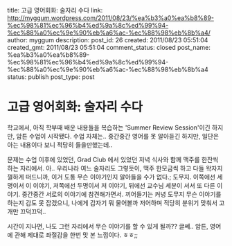 title: 고급 영어회화: 술자리 수다
link: http://myggum.wordpress.com/2011/08/23/%ea%b3%a0%ea%b8%89-%ec%98%81%ec%96%b4%ed%9a%8c%ed%99%94-%ec%88%a0%ec%9e%90%eb%a6%ac-%ec%88%98%eb%8b%a4/
author: myggum
description: 
post_id: 26
created: 2011/08/23 05:51:04
created_gmt: 2011/08/23 05:51:04
comment_status: closed
post_name: %ea%b3%a0%ea%b8%89-%ec%98%81%ec%96%b4%ed%9a%8c%ed%99%94-%ec%88%a0%ec%9e%90%eb%a6%ac-%ec%88%98%eb%8b%a4
status: publish
post_type: post

# 고급 영어회화: 술자리 수다

학교에서, 아직 학부때 배운 내용들을 복습하는 'Summer Review Session'이긴 하지만, 암튼 수업이 시작됐다. 수업 자체는.. 중간중간 영어를 못 알아듣긴 하지만, 일단은 아는 내용이다 보니 적당히 들을만했는데..

문제는 수업 이후에 있었던, Grad Club 에서 있었던 저녁 식사와 함께 맥주를 한잔씩 하는 자리에서. 아.. 우리나라 여느 술자리도 그렇듯이, 맥주 한모금씩 하고 다들 왁자지껄하게 떠드니까, 이거 도통 무슨 이야기인지 알아들을 수가 없다.; 도무지. 이쪽에선 세명이서 이 이야기, 저쪽에선 두명이서 저 이야기, 뒤에선 교수님 세분이 서서 또 다른 이야기. 중간중간 서로의 이야기에 참견해가면서. 끼어들기는 커녕 도무지 무슨 이야기를 하는지 감도 못 잡겠으니, 나에게 갑자기 뭐 물어볼까 저어하며 적당히 분위기 맞춰서 고개만 끄덕끄덕..

시간이 지나면, 나도 그런 자리에서 무슨 이야기를 할 수 있게 될까?? 글쎄.. 암튼, 영어에 관해 제대로 좌절감을 한번 맛 본 느낌이다. ㅎㅎ;;